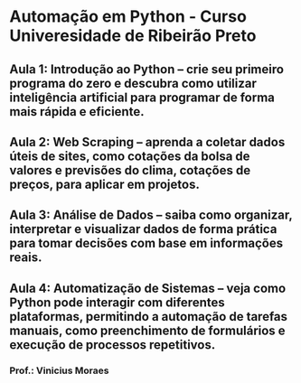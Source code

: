 # Automação em Python - Curso Univeresidade de Ribeirão Preto
## Aula 1: Introdução ao Python – crie seu primeiro programa do zero e descubra como utilizar inteligência artificial para programar de forma mais rápida e eficiente.
## Aula 2: Web Scraping – aprenda a coletar dados úteis de sites, como cotações da bolsa de valores e previsões do clima, cotações de preços, para aplicar em projetos.
## Aula 3: Análise de Dados – saiba como organizar, interpretar e visualizar dados de forma prática para tomar decisões com base em informações reais.
## Aula 4: Automatização de Sistemas – veja como Python pode interagir com diferentes plataformas, permitindo a automação de tarefas manuais, como preenchimento de formulários e execução de processos repetitivos.
### Prof.: Vinicius Moraes
 
